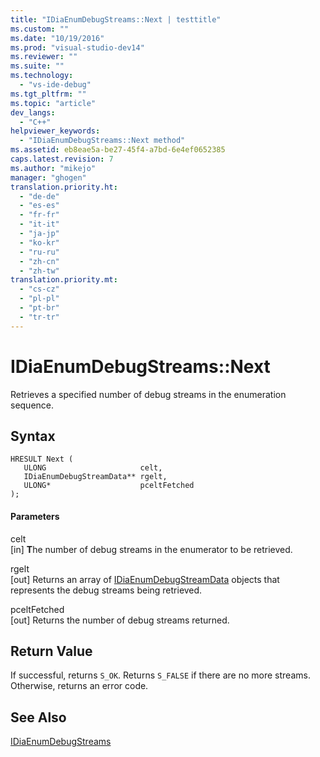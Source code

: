 ```yaml
---
title: "IDiaEnumDebugStreams::Next | testtitle"
ms.custom: ""
ms.date: "10/19/2016"
ms.prod: "visual-studio-dev14"
ms.reviewer: ""
ms.suite: ""
ms.technology: 
  - "vs-ide-debug"
ms.tgt_pltfrm: ""
ms.topic: "article"
dev_langs: 
  - "C++"
helpviewer_keywords: 
  - "IDiaEnumDebugStreams::Next method"
ms.assetid: eb8eae5a-be27-45f4-a7bd-6e4ef0652385
caps.latest.revision: 7
ms.author: "mikejo"
manager: "ghogen"
translation.priority.ht: 
  - "de-de"
  - "es-es"
  - "fr-fr"
  - "it-it"
  - "ja-jp"
  - "ko-kr"
  - "ru-ru"
  - "zh-cn"
  - "zh-tw"
translation.priority.mt: 
  - "cs-cz"
  - "pl-pl"
  - "pt-br"
  - "tr-tr"
---
```

# IDiaEnumDebugStreams::Next
Retrieves a specified number of debug streams in the enumeration sequence.  
  
## Syntax  
  
```cpp#  
HRESULT Next (   
   ULONG                     celt,   
   IDiaEnumDebugStreamData** rgelt,  
   ULONG*                    pceltFetched  
);  
```  
  
#### Parameters  
 celt  
 [in] **T**he number of debug streams in the enumerator to be retrieved.  
  
 rgelt  
 [out] Returns an array of [IDiaEnumDebugStreamData](../debug-interface-access/idiaenumdebugstreamdata.md) objects that represents the debug streams being retrieved.  
  
 pceltFetched  
 [out] Returns the number of debug streams returned.  
  
## Return Value  
 If successful, returns `S_OK`. Returns `S_FALSE` if there are no more streams. Otherwise, returns an error code.  
  
## See Also  
 [IDiaEnumDebugStreams](../debug-interface-access/idiaenumdebugstreams.md)